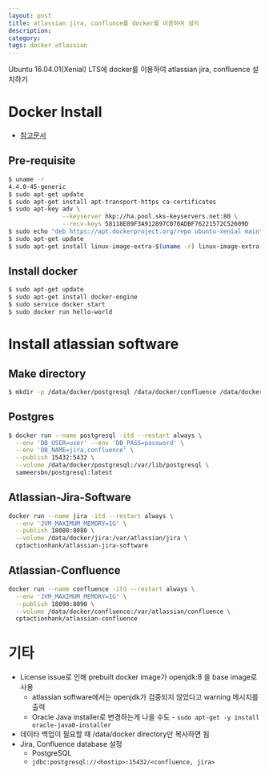 ```yaml
---
layout: post
title: atlassian jira, conflunce를 docker를 이용하여 설치 
description: 
category: 
tags: docker atlassian 
---
```


Ubuntu 16.04.01(Xenial) LTS에 docker를 이용하여 atlassian jira, confluence 설치하기 


# Docker Install

- [참고문서](https://docs.docker.com/engine/installation/linux/ubuntulinux/)

## Pre-requisite 

```sh
$ uname -r
4.4.0-45-generic
$ sudo apt-get update
$ sudo apt-get install apt-transport-https ca-certificates
$ sudo apt-key adv \
               --keyserver hkp://ha.pool.sks-keyservers.net:80 \
               --recv-keys 58118E89F3A912897C070ADBF76221572C52609D
$ sudo echo "deb https://apt.dockerproject.org/repo ubuntu-xenial main"  | sudo tee /etc/apt/sources.list.d/docker.list
$ sudo apt-get update
$ sudo apt-get install linux-image-extra-$(uname -r) linux-image-extra-virtual
```

## Install docker

```sh
$ sudo apt-get update
$ sudo apt-get install docker-engine
$ sudo service docker start
$ sudo docker run hello-world
```

# Install atlassian software 

## Make directory 

```sh
$ mkdir -p /data/docker/postgresql /data/docker/confluence /data/docker/jira
```

## Postgres

```sh
$ docker run --name postgresql -itd --restart always \
  --env 'DB_USER=user' --env 'DB_PASS=password' \
  --env 'DB_NAME=jira,confluence' \
  --publish 15432:5432 \
  --volume /data/docker/postgresql:/var/lib/postgresql \
  sameersbn/postgresql:latest
```  

## Atlassian-Jira-Software

```sh
docker run --name jira -itd --restart always \
  --env 'JVM_MAXIMUM_MEMORY=1G' \
  --publish 18080:8080 \
  --volume /data/docker/jira:/var/atlassian/jira \
  cptactionhank/atlassian-jira-software
```

## Atlassian-Confluence

```sh
docker run --name confluence -itd --restart always \
  --env 'JVM_MAXIMUM_MEMORY=1G' \
  --publish 18090:8090 \
  --volume /data/docker/confluence:/var/atlassian/confluence \
  cptactionhank/atlassian-confluence
```

# 기타

- License issue로 인해 prebuilt docker image가 openjdk:8 을 base image로 사용 
    - atlassian software에서는 openjdk가 검증되지 않았다고 warning 메시지를 출력
    - Oracle Java installer로 변경하는게 나을 수도 - `sudo apt-get -y install oracle-java8-installer`
- 데이타 백업이 필요할 때  /data/docker directory만 복사하면 됨
- Jira, Confluence database 설정 
    - PostgreSQL
    - `jdbc:postgresql://<hostip>:15432/<confluence, jira>`